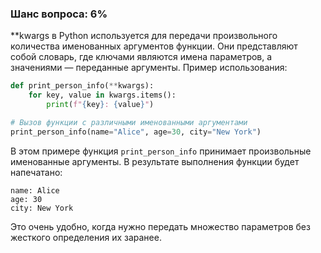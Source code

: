 ### Шанс вопроса: 6%

**kwargs в Python используется для передачи произвольного количества именованных аргументов функции. Они представляют собой словарь, где ключами являются имена параметров, а значениями — переданные аргументы. Пример использования:

```python
def print_person_info(**kwargs):
    for key, value in kwargs.items():
        print(f"{key}: {value}")

# Вызов функции с различными именованными аргументами
print_person_info(name="Alice", age=30, city="New York")
```

В этом примере функция `print_person_info` принимает произвольные именованные аргументы. В результате выполнения функции будет напечатано:

```
name: Alice
age: 30
city: New York
```

Это очень удобно, когда нужно передать множество параметров без жесткого определения их заранее.